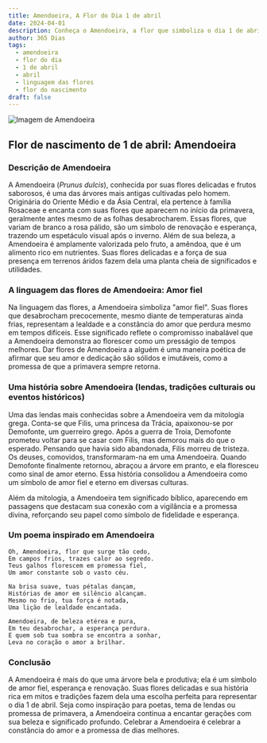 ```yaml
---
title: Amendoeira, A Flor do Dia 1 de abril
date: 2024-04-01
description: Conheça o Amendoeira, a flor que simboliza o dia 1 de abril e seu significado 'Amor fiel'. Explore a beleza e o simbolismo desta flor encantadora.
author: 365 Dias
tags:
  - amendoeira
  - flor do dia
  - 1 de abril
  - abril
  - linguagem das flores
  - flor do nascimento
draft: false
---
```


![Imagem de Amendoeira](https://cdn.pixabay.com/photo/2016/02/01/15/15/almond-blossom-1173735_1280.jpg#center)


## Flor de nascimento de 1 de abril: Amendoeira

### Descrição de Amendoeira

A Amendoeira (_Prunus dulcis_), conhecida por suas flores delicadas e frutos saborosos, é uma das árvores mais antigas cultivadas pelo homem. Originária do Oriente Médio e da Ásia Central, ela pertence à família Rosaceae e encanta com suas flores que aparecem no início da primavera, geralmente antes mesmo de as folhas desabrocharem. Essas flores, que variam de branco a rosa pálido, são um símbolo de renovação e esperança, trazendo um espetáculo visual após o inverno. Além de sua beleza, a Amendoeira é amplamente valorizada pelo fruto, a amêndoa, que é um alimento rico em nutrientes. Suas flores delicadas e a força de sua presença em terrenos áridos fazem dela uma planta cheia de significados e utilidades.

### A linguagem das flores de Amendoeira: Amor fiel

Na linguagem das flores, a Amendoeira simboliza "amor fiel". Suas flores que desabrocham precocemente, mesmo diante de temperaturas ainda frias, representam a lealdade e a constância do amor que perdura mesmo em tempos difíceis. Esse significado reflete o compromisso inabalável que a Amendoeira demonstra ao florescer como um presságio de tempos melhores. Dar flores de Amendoeira a alguém é uma maneira poética de afirmar que seu amor e dedicação são sólidos e imutáveis, como a promessa de que a primavera sempre retorna.

### Uma história sobre Amendoeira (lendas, tradições culturais ou eventos históricos)

Uma das lendas mais conhecidas sobre a Amendoeira vem da mitologia grega. Conta-se que Filis, uma princesa da Trácia, apaixonou-se por Demofonte, um guerreiro grego. Após a guerra de Troia, Demofonte prometeu voltar para se casar com Filis, mas demorou mais do que o esperado. Pensando que havia sido abandonada, Filis morreu de tristeza. Os deuses, comovidos, transformaram-na em uma Amendoeira. Quando Demofonte finalmente retornou, abraçou a árvore em pranto, e ela floresceu como sinal de amor eterno. Essa história consolidou a Amendoeira como um símbolo de amor fiel e eterno em diversas culturas.

Além da mitologia, a Amendoeira tem significado bíblico, aparecendo em passagens que destacam sua conexão com a vigilância e a promessa divina, reforçando seu papel como símbolo de fidelidade e esperança.

### Um poema inspirado em Amendoeira

```
Oh, Amendoeira, flor que surge tão cedo,  
Em campos frios, trazes calor ao segredo.  
Teus galhos florescem em promessa fiel,  
Um amor constante sob o vasto céu.  

Na brisa suave, tuas pétalas dançam,  
Histórias de amor em silêncio alcançam.  
Mesmo no frio, tua força é notada,  
Uma lição de lealdade encantada.  

Amendoeira, de beleza etérea e pura,  
Em teu desabrochar, a esperança perdura.  
E quem sob tua sombra se encontra a sonhar,  
Leva no coração o amor a brilhar.
```

### Conclusão

A Amendoeira é mais do que uma árvore bela e produtiva; ela é um símbolo de amor fiel, esperança e renovação. Suas flores delicadas e sua história rica em mitos e tradições fazem dela uma escolha perfeita para representar o dia 1 de abril. Seja como inspiração para poetas, tema de lendas ou promessa de primavera, a Amendoeira continua a encantar gerações com sua beleza e significado profundo. Celebrar a Amendoeira é celebrar a constância do amor e a promessa de dias melhores.